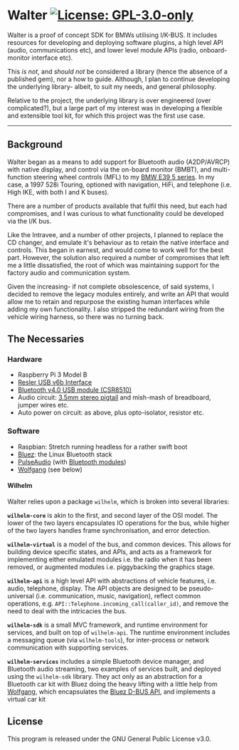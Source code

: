 # Walter [![License: GPL-3.0-only](https://img.shields.io/github/license/piersholt/walter.svg)](https://www.gnu.org/licenses/gpl-3.0)

Walter is a proof of concept SDK for BMWs utilising I/K-BUS. It includes resources for developing and deploying software plugins, a high level API (audio, communications etc), and lower level module APIs (radio, onboard-monitor interface etc).

This _is not_, and _should not_ be considered a library (hence the absence of a published gem), nor a how to guide. Although, I plan to continue developing the underlying library- albeit, to suit my needs, and general philosophy.

Relative to the project, the underlying library is over engineered (over complicated?), but a large part of my interest was in developing a flexible and extensible tool kit, for which this project was the first use case.

---


## Background

Walter began as a means to add support for Bluetooth audio (A2DP/AVRCP) with native display, and control via the on-board monitor (BMBT), and multi-function steering wheel controls (MFL) to my [BMW E39 5 series](https://en.wikipedia.org/wiki/BMW_5_Series_(E39)). In my case, a 1997 528i Touring, optioned with navigation, HiFi, and telephone (i.e. High IKE, with both I and K buses).

There are a number of products available that fulfil this need, but each had compromises, and I was curious to what functionality could be developed via the I/K bus.

Like the Intravee, and a number of other projects, I planned to replace the CD changer, and emulate it's behaviour as to retain the native interface and controls. This began in earnest, and would come to work well for the best part. However, the solution also required a number of compromises that left me a little dissatisfied, the root of which was maintaining support for the factory audio and communication system.

Given the increasing- if not complete obsolescence, of said systems, I decided to remove the legacy modules entirely, and write an API that would allow me to retain and repurpose the existing human interfaces while adding my own functionality. I also stripped the redundant wiring from the vehicle wiring harness, so there was no turning back.


## The Necessaries

### Hardware

- Raspberry Pi 3 Model B
- [Resler USB v6b Interface](http://www.reslers.de/IBUS)
- [Bluetooth v4.0 USB module (CSR8510)](https://www.adafruit.com/product/1327)
- Audio circuit: [3.5mm stereo pigtail](https://core-electronics.com.au/right-angle-3-5mm-stereo-plug-to-pigtail-cable.html) and mish-mash of breadboard, jumper wires etc.
- Auto power on circuit: as above, plus opto-isolator, resistor etc.


### Software

- Raspbian: Stretch running headless for a rather swift boot
- [Bluez](http://www.bluez.org/): the Linux Bluetooth stack
- [PulseAudio](https://www.freedesktop.org/wiki/Software/PulseAudio/) (with [Bluetooth modules](https://www.freedesktop.org/wiki/Software/PulseAudio/Documentation/User/Modules/#index6h2))
- [Wolfgang](https://www.github.com/piersholt/wolfgang) (see below)

#### Wilhelm

Walter relies upon a package `wilhelm`, which is broken into several libraries:

**`wilhelm-core`** is akin to the first, and second layer of the OSI model. The lower of the two layers encapsulates IO operations for the bus, while higher of the two layers handles frame synchronisation, and error detection.

**`wilhelm-virtual`** is a model of the bus, and common devices. This allows for building device specific states, and APIs, and acts as a framework for implementing either emulated modules i.e. the radio when it has been removed, or augmented modules i.e. piggybacking the graphics stage.

**`wilhelm-api`** is a high level API with abstractions of vehicle features, i.e. audio, telephone, display. The API objects are designed to be pseudo-universal (i.e. communication, music, navigation), reflect common operations, e.g. `API::Telephone.incoming_call(caller_id)`, and remove the need to deal with the intricacies the bus.

**`wilhelm-sdk`** is a small MVC framework, and runtime environment for services, and built on top of `wilhelm-api`. The runtime environment includes a messaging queue (via `wilhelm-tools`), for inter-process or network communication with supporting services.

**`wilhelm-services`** includes a simple Bluetooth device manager, and Bluetooth audio streaming, two examples of services built, and deployed using the `wilhelm-sdk` library. They act only as an abstraction for a Bluetooth car kit with Bluez doing the heavy lifting with a little help from [Wolfgang](https://www.github.com/piersholt/wolfgang), which encapsulates the [Bluez D-BUS API](https://git.kernel.org/pub/scm/bluetooth/bluez.git/tree/doc), and implements a virtual car kit


## License

This program is released under the GNU General Public License v3.0.
